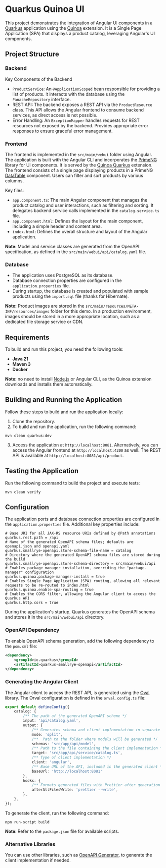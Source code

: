 # Quarkus Quinoa UI

This project demonstrates the integration of Angular UI components in a [Quarkus](https://quarkus.io/) application using the [Quinoa](https://github.com/quarkiverse/quarkus-quinoa) extension. It is a Single Page Application (SPA) that displays a product catalog, leveraging Angular's UI components.

## Project Structure
### Backend
Key Components of the Backend
* `ProductService`: An `@ApplicationScoped` bean responsible for providing a list of products. It interacts with the database using the `PanacheRepository` interface.
* REST API: The backend exposes a REST API via the `ProductResource` class. This API allows the Angular frontend to consume backend services, as direct access is not possible.
* Error Handling: An `ExceptionMapper` handles requests for REST resources not exposed by the backend. Provides appropriate error responses to ensure graceful error management.

### Frontend
The frontend is implemented in the `src/main/webui` folder using Angular. The application is built with the Angular CLI and incorporates the [PrimeNG](https://primeng.org/) library for UI components. It is served by the [Quinoa Quarkus](https://github.com/quarkiverse/quarkus-quinoa) extension.
The frontend consists of a single page displaying products in a PrimeNG [DataTable](https://primeng.org/table) component. Users can filter and sort products by various columns.

Key files:
* `app.component.ts`: The main Angular component that manages the product catalog and user interactions, such as filtering and sorting. It delegates backend service calls implemented in the `catalog.service.ts` file.
* `app.component.html`: Defines the layout for the main component, including a simple header and content area.
* `index.html`: Defines the overall structure and layout of the Angular application.

**Note**: Model and service classes are generated from the OpenAPI specification, as defined in the `src/main/webui/api/catalog.yaml` file.

### Database
* The application uses PostgreSQL as its database.
* Database connection properties are configured in the `application.properties` file.
* During startup, the database is created and populated with sample products using the `import.sql` file (thanks for Hibernate).

**Note:** Product images are stored in the `src/main/resources/META-INF/resources/images` folder for this demo. In a production environment, images should be stored in a more appropriate location, such as a dedicated file storage service or CDN.

## Requirements
To build and run this project, you need the following tools:
- **Java 21**
- **Maven 3**
- **Docker**

**Note**: no need to install [Node.js](https://nodejs.org/) or Angular CLI, as the Quinoa extension downloads and installs them automatically.

## Building and Running the Application
Follow these steps to build and run the application locally:
1. Clone the repository.
2. To build and run the application, run the following command:
```shell
mvn clean quarkus:dev
```
3. Access the application at `http://localhost:8081`. Alternatively, you can access the Angular frontend at `http://localhost:4200` as well. The REST API is available at `http://localhost:8081/api/product`.

## Testing the Application
Run the following command to build the project and execute tests:
```shell
mvn clean verify
```

## Configuration
The application ports and database connection properties are configured in the `application.properties` file. Additional key properties include:
```properties
# Base URI for all JAX-RS resource URIs defined by @Path annotations
quarkus.rest.path = /api
# Name of the generated OpenAPI schema files; defaults are openapi.json and openapi.yaml
quarkus.smallrye-openapi.store-schema-file-name = catalog
# Directory where the generated OpenAPI schema files are stored during the build
quarkus.smallrye-openapi.store-schema-directory = src/main/webui/api
# Enables package manager installation, overriding the "package-manager" configuration
quarkus.quinoa.package-manager-install = true
# Enables Single Page Application (SPA) routing, allowing all relevant requests to be re-routed to index.html
quarkus.quinoa.enable-spa-routing = true
# Enables the CORS filter, allowing the Angular client to access the Quarkus API
quarkus.http.cors = true
```

During the application's startup, Quarkus generates the OpenAPI schema and stores it in the `src/main/webui/api` directory.
### OpenAPI Dependency
To enable OpenAPI schema generation, add the following dependency to the `pom.xml` file:
```xml
<dependency>
    <groupId>io.quarkus</groupId>
    <artifactId>quarkus-smallrye-openapi</artifactId>
</dependency>
```
### Generating the Angular Client
The Angular client to access the REST API, is generated using the [Oval](https://orval.dev/) library. The Orval configuration is defined in the `orval.config.ts` file:
```typescript
export default defineConfig({
    catalog: {
        /** The path of the generated OpenAPI scheme */
        input: 'api/catalog.yaml',
        output: {
            /** Generates schema and client implementation in separate files */
            mode: 'split',
            /**  Path to the folder where models will be generated */
            schemas: 'src/app/api/model',
            /** Path to the file containing the client implementation */
            target: 'src/app/api/service/catalog.ts',
            /** Type of client implementation */
            client: 'angular',
            /** Base URL of the API, included in the generated client */
            baseUrl: 'http://localhost:8081'
        },
        hooks: {
            /** Formats generated files with Prettier after generation */
            afterAllFilesWrite: 'prettier --write',
        },
    },
});
```
To generate the client, run the following command:
```shell
npm run-script build
```
**Note**: Refer to the `package.json` file for available scripts.
### Alternative Libraries
You can use other libraries, such as [OpenAPI Generator](https://openapi-generator.tech/), to generate the client implementation if needed.

